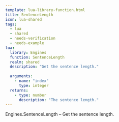 ```yaml
---
template: lua-library-function.html
title: SentenceLength
icon: lua-shared
tags:
  - lua
  - shared
  - needs-verification
  - needs-example
lua:
  library: Engines
  function: SentenceLength
  realm: shared
  description: "Get the sentence length."
  
  arguments:
    - name: "index"
      type: integer
  returns:
    - type: number
      description: "The sentence length."
---
```


<div class="lua__search__keywords">
Engines.SentenceLength &#x2013; Get the sentence length.
</div>
